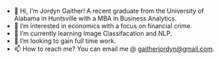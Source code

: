 - 👋 Hi, I’m Jordyn Gaither! A recent graduate from the University of Alabama in Huntsville with a MBA in Business Analytics.
- 👀 I’m interested in economics with a focus on financial crime. 
- 🌱 I’m currently learning Image Classifacation and NLP. 
- 💞️ I’m looking to gain full time work.
- 📫 How to reach me? You can email me @ gaitherjordyn@gmail.com. 
                     

<!---
TheAzurian/TheAzurian is a ✨ special ✨ repository because its `README.md` (this file) appears on your GitHub profile.
You can click the Preview link to take a look at your changes.
--->
